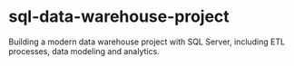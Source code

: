 # sql-data-warehouse-project
Building a modern data warehouse project with SQL Server, including ETL processes, data modeling and analytics.
